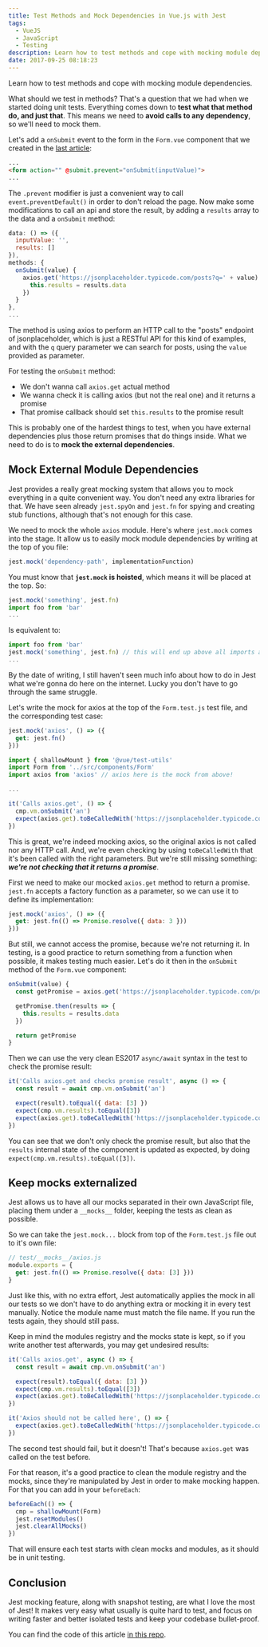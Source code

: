 ```yaml
---
title: Test Methods and Mock Dependencies in Vue.js with Jest
tags:
  - VueJS
  - JavaScript
  - Testing
description: Learn how to test methods and cope with mocking module dependencies.
date: 2017-09-25 08:18:23
---
```



Learn how to test methods and cope with mocking module dependencies.

<!-- more -->

What should we test in methods? That's a question that we had when we started doing unit tests. Everything comes down to **test what that method do, and just that**. This means we need to **avoid calls to any dependency**, so we'll need to mock them.

Let's add a `onSubmit` event to the form in the `Form.vue` component that we created in the [last article](/2017/09/18/Test-Computed-Properties-and-Watchers-in-Vue-js-Components-with-Jest/):

```html
...
<form action="" @submit.prevent="onSubmit(inputValue)">
...
```

The `.prevent` modifier is just a convenient way to call `event.preventDefault()` in order to don't reload the page. Now make some modifications to call an api and store the result, by adding a `results` array to the data and a `onSubmit` method:

```javascript
data: () => ({
  inputValue: '',
  results: []
}),
methods: {
  onSubmit(value) {
    axios.get('https://jsonplaceholder.typicode.com/posts?q=' + value).then(results => {
      this.results = results.data
    })
  }
},
...
```

The method is using axios to perform an HTTP call to the "posts" endpoint of jsonplaceholder, which is just a RESTful API for this kind of examples, and with the `q` query parameter we can search for posts, using the `value` provided as parameter.

For testing the `onSubmit` method:

 - We don't wanna call `axios.get` actual method
 - We wanna check it is calling axios (but not the real one) and it returns a promise
 - That promise callback should set `this.results` to the promise result

This is probably one of the hardest things to test, when you have external dependencies plus those return promises that do things inside. What we need to do is to **mock the external dependencies**.

## Mock External Module Dependencies

Jest provides a really great mocking system that allows you to mock everything in a quite convenient way. You don't need any extra libraries for that. We have seen already `jest.spyOn` and `jest.fn` for spying and creating stub functions, although that's not enough for this case.

We need to mock the whole `axios` module. Here's where `jest.mock` comes into the stage. It allow us to easily mock module dependencies by writing at the top of you file:

```javascript
jest.mock('dependency-path', implementationFunction)
```

You must know that **`jest.mock` is hoisted**, which means it will be placed at the top. So:

```javascript
jest.mock('something', jest.fn)
import foo from 'bar'
...
```

Is equivalent to:

```javascript
import foo from 'bar'
jest.mock('something', jest.fn) // this will end up above all imports and everything
...
```

By the date of writing, I still haven't seen much info about how to do in Jest what we're gonna do here on the internet. Lucky you don't have to go through the same struggle.

Let's write the mock for axios at the top of the `Form.test.js` test file, and the corresponding test case:

```javascript
jest.mock('axios', () => ({
  get: jest.fn()
}))

import { shallowMount } from '@vue/test-utils'
import Form from '../src/components/Form'
import axios from 'axios' // axios here is the mock from above!

...

it('Calls axios.get', () => {
  cmp.vm.onSubmit('an')
  expect(axios.get).toBeCalledWith('https://jsonplaceholder.typicode.com/posts?q=an')
})
```

This is great, we're indeed mocking axios, so the original axios is not called nor any HTTP call. And, we're even checking by using `toBeCalledWith` that it's been called with the right parameters. But we're still missing something: **_we're not checking that it returns a promise_**.

First we need to make our mocked `axios.get` method to return a promise. `jest.fn` accepts a factory function as a parameter, so we can use it to define its implementation:

```javascript
jest.mock('axios', () => ({
  get: jest.fn(() => Promise.resolve({ data: 3 }))
}))
```

But still, we cannot access the promise, because we're not returning it. In testing, is a good practice to return something from a function when possible, it makes testing much easier. Let's do it then in the `onSubmit` method of the `Form.vue` component:

```javascript
onSubmit(value) {
  const getPromise = axios.get('https://jsonplaceholder.typicode.com/posts?q=' + value)

  getPromise.then(results => {
    this.results = results.data
  })

  return getPromise
}
```

Then we can use the very clean ES2017 `async/await` syntax in the test to check the promise result:

```javascript
it('Calls axios.get and checks promise result', async () => {
  const result = await cmp.vm.onSubmit('an')

  expect(result).toEqual({ data: [3] })
  expect(cmp.vm.results).toEqual([3])
  expect(axios.get).toBeCalledWith('https://jsonplaceholder.typicode.com/posts?q=an')
})
```

You can see that we don't only check the promise result, but also that the `results` internal state of the component is updated as expected, by doing `expect(cmp.vm.results).toEqual([3])`.

## Keep mocks externalized

Jest allows us to have all our mocks separated in their own JavaScript file, placing them under a `__mocks__` folder, keeping the tests as clean as possible.

So we can take the `jest.mock...` block from top of the `Form.test.js` file out to it's own file:

```javascript
// test/__mocks__/axios.js
module.exports = {
  get: jest.fn(() => Promise.resolve({ data: [3] }))
}
```

Just like this, with no extra effort, Jest automatically applies the mock in all our tests so we don't have to do anything extra or mocking it in every test manually. Notice the module name must match the file name. If you run the tests again, they should still pass.

Keep in mind the modules registry and the mocks state is kept, so if you write another test afterwards, you may get undesired results:

```javascript
it('Calls axios.get', async () => {
  const result = await cmp.vm.onSubmit('an')

  expect(result).toEqual({ data: [3] })
  expect(cmp.vm.results).toEqual([3])
  expect(axios.get).toBeCalledWith('https://jsonplaceholder.typicode.com/posts?q=an')
})

it('Axios should not be called here', () => {
  expect(axios.get).toBeCalledWith('https://jsonplaceholder.typicode.com/posts?q=an')
})
```

The second test should fail, but it doesn't! That's because `axios.get` was called on the test before.

For that reason, it's a good practice to clean the module registry and the mocks, since they're manipulated by Jest in order to make mocking happen. For that you can add in your `beforeEach`:

```javascript
beforeEach(() => {
  cmp = shallowMount(Form)
  jest.resetModules()
  jest.clearAllMocks()
})
```

That will ensure each test starts with clean mocks and modules, as it should be in unit testing.

## Conclusion

Jest mocking feature, along with snapshot testing, are what I love the most of Jest! It makes very easy what usually is quite hard to test, and focus on writing faster and better isolated tests and keep your codebase bullet-proof.

You can find the code of this article [in this repo](https://github.com/alexjoverm/vue-testing-series/tree/Test-State-Computed-Properties-and-Methods-in-Vue-js-Components-with-Jest).
